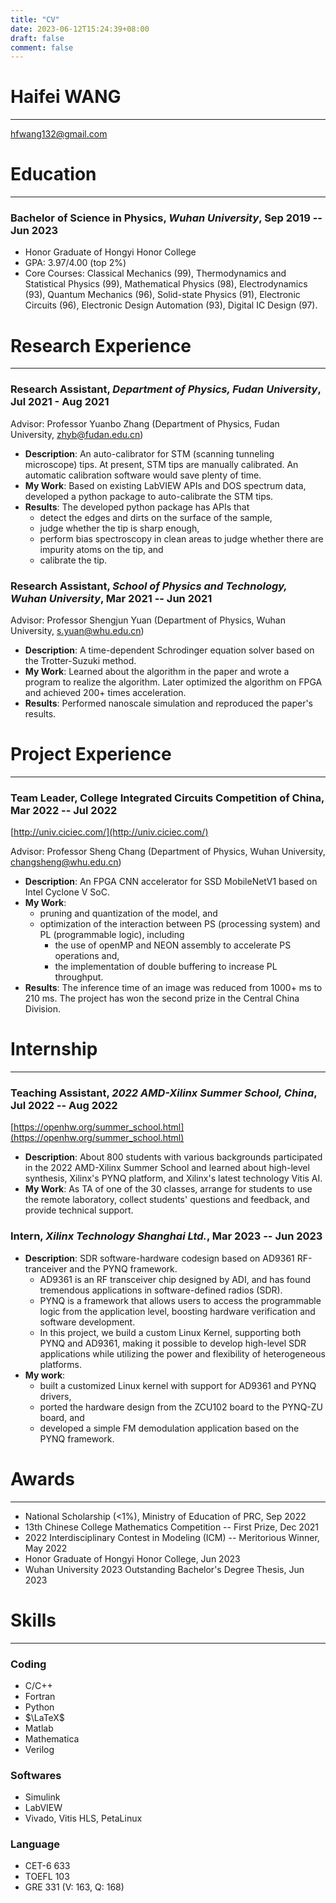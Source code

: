 ```yaml
---
title: "CV"
date: 2023-06-12T15:24:39+08:00
draft: false
comment: false
---
```


# Haifei WANG
---
hfwang132@gmail.com

# Education
---

### Bachelor of Science in Physics, *Wuhan University*, Sep 2019 -- Jun 2023

- Honor Graduate of Hongyi Honor College
- GPA: 3.97/4.00 (top 2\%)
- Core Courses: Classical Mechanics (99), 
  Thermodynamics and Statistical Physics (99), Mathematical Physics (98), Electrodynamics (93), Quantum Mechanics (96), Solid-state Physics (91), Electronic Circuits (96), Electronic Design Automation (93), Digital IC Design (97).

# Research Experience
---

### Research Assistant, *Department of Physics, Fudan University*, Jul 2021 - Aug 2021

Advisor: Professor Yuanbo Zhang (Department of Physics, Fudan University, zhyb@fudan.edu.cn)

- **Description**: An auto-calibrator for STM (scanning tunneling microscope) tips. At present, STM tips are manually calibrated. An automatic calibration software would save plenty of time.
- **My Work**: Based on existing LabVIEW APIs and DOS spectrum data, developed a python package to auto-calibrate the STM tips.
- **Results**: The developed python package has APIs that
    - detect the edges and dirts on the surface of the sample, 
    - judge whether the tip is sharp enough, 
    - perform bias spectroscopy in clean areas to judge whether there are impurity atoms on the tip, and
    - calibrate the tip.

### Research Assistant, *School of Physics and Technology, Wuhan University*, Mar 2021 -- Jun 2021

Advisor: Professor Shengjun Yuan (Department of Physics, Wuhan University, s.yuan@whu.edu.cn)

- **Description**: A time-dependent Schrodinger equation solver based on the Trotter-Suzuki method.
- **My Work**: Learned about the algorithm in the paper and wrote a program to realize the algorithm. Later optimized the algorithm on FPGA and achieved 200+ times acceleration.
- **Results**: Performed nanoscale simulation and reproduced the paper's results. 

# Project Experience
---

### Team Leader, College Integrated Circuits Competition of China, Mar 2022 -- Jul 2022

[http://univ.ciciec.com/](http://univ.ciciec.com/)

Advisor: Professor Sheng Chang (Department of Physics, Wuhan University, changsheng@whu.edu.cn)

- **Description**: An FPGA CNN accelerator for SSD MobileNetV1 based on Intel Cyclone V SoC.
- **My Work**:
    - pruning and quantization of the model, and
    - optimization of the interaction between PS (processing system) and PL (programmable logic), including 
        - the use of openMP and NEON assembly to accelerate PS operations and,
        - the implementation of double buffering to increase PL throughput.
- **Results**: The inference time of an image was reduced from 1000+ ms to 210 ms. The project has won the second prize in the Central China Division.

# Internship
---

### Teaching Assistant, *2022 AMD-Xilinx Summer School, China*, Jul 2022 -- Aug 2022

[https://openhw.org/summer_school.html](https://openhw.org/summer_school.html)

- **Description**: About 800 students with various backgrounds participated in the 2022 AMD-Xilinx Summer School and learned about high-level synthesis, Xilinx's PYNQ platform, and Xilinx's latest technology Vitis AI.
- **My Work**: As TA of one of the 30 classes, arrange for students to use the remote laboratory, collect students' questions and feedback, and provide technical support.

### Intern, *Xilinx Technology Shanghai Ltd.*, Mar 2023 -- Jun 2023

- **Description**: SDR software-hardware codesign based on AD9361 RF-tranceiver and the PYNQ framework.
    - AD9361 is an RF transceiver chip designed by ADI, and has found tremendous applications in software-defined radios (SDR).
    - PYNQ is a framework that allows users to access the programmable logic from the application level, boosting hardware verification and software development.
    - In this project, we build a custom Linux Kernel, supporting both PYNQ and AD9361, making it possible to develop high-level SDR applications while utilizing the power and flexibility of heterogeneous platforms.
- **My work**:
    - built a customized Linux kernel with support for AD9361 and PYNQ drivers,
    - ported the hardware design from the ZCU102 board to the PYNQ-ZU board, and
    - developed a simple FM demodulation application based on the PYNQ framework.

# Awards
---

- National Scholarship (<1\%), Ministry of Education of PRC, Sep 2022
- 13th Chinese College Mathematics Competition -- First Prize, Dec 2021
- 2022 Interdisciplinary Contest in Modeling (ICM) -- Meritorious Winner, May 2022
- Honor Graduate of Hongyi Honor College, Jun 2023
- Wuhan University 2023 Outstanding Bachelor's Degree Thesis, Jun 2023

# Skills
---

### Coding

- C/C++
- Fortran
- Python
- $\LaTeX$
- Matlab
- Mathematica
- Verilog

### Softwares

- Simulink
- LabVIEW
- Vivado, Vitis HLS, PetaLinux

### Language

- CET-6 633
- TOEFL 103
- GRE 331 (V: 163, Q: 168)
